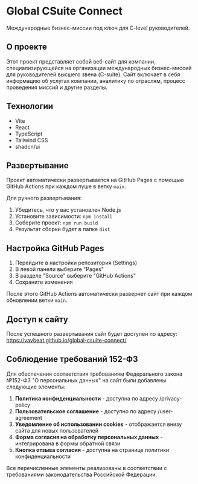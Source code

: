 # Global CSuite Connect

Международные бизнес-миссии под ключ для C-level руководителей.

## О проекте

Этот проект представляет собой веб-сайт для компании, специализирующейся на организации международных бизнес-миссий для руководителей высшего звена (C-suite). Сайт включает в себя информацию об услугах компании, аналитику по отраслям, процесс проведения миссий и другие разделы.

## Технологии

- Vite
- React
- TypeScript
- Tailwind CSS
- shadcn/ui

## Развертывание

Проект автоматически развертывается на GitHub Pages с помощью GitHub Actions при каждом пуше в ветку `main`.

Для ручного развертывания:
1. Убедитесь, что у вас установлен Node.js
2. Установите зависимости: `npm install`
3. Соберите проект: `npm run build`
4. Результат сборки будет в папке `dist`

## Настройка GitHub Pages

1. Перейдите в настройки репозитория (Settings)
2. В левой панели выберите "Pages"
3. В разделе "Source" выберите "GitHub Actions"
4. Сохраните изменения

После этого GitHub Actions автоматически развернет сайт при каждом обновлении ветки `main`.

## Доступ к сайту

После успешного развертывания сайт будет доступен по адресу:
https://vavbeat.github.io/global-csuite-connect/

## Соблюдение требований 152-ФЗ

Для обеспечения соответствия требованиям Федерального закона №152-ФЗ "О персональных данных" на сайт были добавлены следующие элементы:

1. **Политика конфиденциальности** - доступна по адресу /privacy-policy
2. **Пользовательское соглашение** - доступно по адресу /user-agreement
3. **Уведомление об использовании cookies** - отображается внизу сайта для новых пользователей
4. **Форма согласия на обработку персональных данных** - интегрирована в формы обратной связи
5. **Кнопка отзыва согласия** - доступна на странице политики конфиденциальности

Все перечисленные элементы реализованы в соответствии с требованиями законодательства Российской Федерации.
